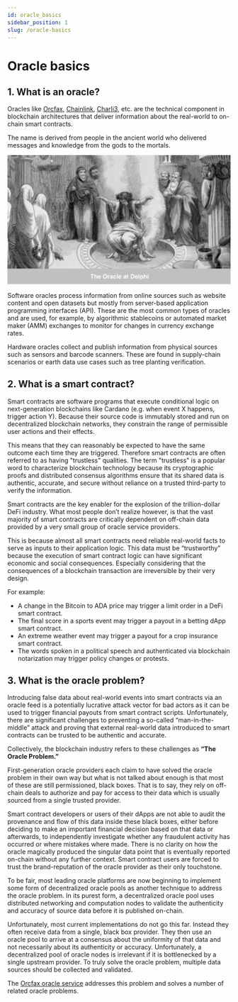 ```yaml
---
id: oracle_basics
sidebar_position: 1
slug: /oracle-basics
---
```


# Oracle basics

## 1. What is an oracle?
Oracles like [Orcfax](https://orcfax.io/), [Chainlink](https://chain.link), [Charli3](https://charli3.io), etc. are the technical component in blockchain architectures that deliver information about the real-world to on-chain smart contracts.

The name is derived from people in the ancient world who delivered messages and knowledge from the gods to the mortals.

![The oracle at Delphi](/img/oracle-of-delphi-bw.png)

Software oracles process information from online sources such as website content and open datasets but mostly from server-based application programming interfaces (API). These are the most common types of oracles and are used, for example, by algorithmic stablecoins or automated market maker (AMM) exchanges to monitor for changes in currency exchange rates.

Hardware oracles collect and publish information from physical sources such as sensors and barcode scanners. These are found in supply-chain scenarios or earth data use cases such as tree planting verification.

## 2. What is a smart contract?
Smart contracts are software programs that execute conditional logic on next-generation blockchains like Cardano  (e.g. when event X happens, trigger action Y).  Because their source code is immutably stored and run on decentralized blockchain networks, they constrain the range of permissible user actions and their effects. 

This means that they can reasonably be expected to have the same outcome each time they are triggered. Therefore smart contracts are often referred to as having "trustless" qualities. The term "trustless" is a popular word to characterize blockchain technology because its cryptographic proofs and distributed consensus algorithms ensure that its shared data is authentic, accurate, and secure without reliance on a trusted third-party to verify the information.

Smart contracts are the key enabler for the explosion of the trillion-dollar DeFi industry. What most people don’t realize however, is that the vast majority of smart contracts are critically dependent on off-chain data provided by a very small group of oracle service providers. 

This is because almost all smart contracts need reliable real-world facts to serve as inputs to their application logic. This data must be “trustworthy” because the execution of smart contract logic can have significant economic and social consequences. Especially considering that the consequences of a blockchain transaction are irreversible by their very design. 

For example:
* A change in the Bitcoin to ADA price may trigger a limit order in a DeFi smart contract.
* The final score in a sports event may trigger a payout in a betting dApp smart contract.
* An extreme weather event may trigger a payout for a crop insurance smart contract.
* The words spoken in a political speech and authenticated via blockchain notarization may trigger policy changes or protests.

## 3. What is the oracle problem?
Introducing false data about real-world events into smart contracts via an oracle feed is a potentially lucrative attack vector for bad actors as it can be used to trigger financial payouts from smart contract scripts. Unfortunately, there are significant challenges to preventing a so-called “man-in-the-middle” attack and proving that external real-world data introduced to smart contracts can be trusted to be authentic and accurate.

Collectively, the blockchain industry refers to these challenges as **“The Oracle Problem.”**

First-generation oracle providers each claim to have solved the oracle problem in their own way but what is not talked about enough is that most of these are still permissioned, black boxes. That is to say, they rely on off-chain deals to authorize and pay for access to their data which is usually sourced from a single trusted provider.

Smart contract developers or users of their dApps are not able to audit the provenance and flow of this data inside these black boxes, either before deciding to make an important financial decision based on that data or afterwards, to independently investigate whether any fraudulent activity has occurred or where mistakes where made. There is no clarity on how the oracle magically produced the singular data point that is eventually reported on-chain without any further context. Smart contract users are forced to trust the brand-reputation of the oracle provider as their only touchstone.

To be fair, most leading oracle platforms are now beginning to implement some form of decentralized oracle pools as another technique to address the oracle problem. In its purest form, a decentralized oracle pool uses distributed networking and computation nodes to validate the authenticity and accuracy of source data before it is published on-chain.

Unfortunately, most current implementations do not go this far. Instead they often receive data from a single, black box provider. They then use an oracle pool to arrive at a consensus about the uniformity of that data and not necessarily about its authenticity or accuracy. Unfortunately, a decentralized pool of oracle nodes is irrelevant if it is bottlenecked by a single upstream provider. To truly solve the oracle problem, multiple data sources should be collected and validated.

The [Orcfax oracle service](solution) addresses this problem and solves a number of related oracle problems.